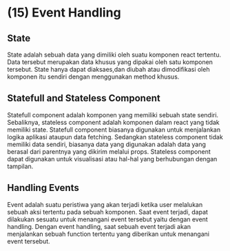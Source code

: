 # (15) Event Handling

## State

State adalah sebuah data yang dimiliki oleh suatu komponen react tertentu. Data tersebut merupakan data khusus yang dipakai oleh satu komponen tersebut. State hanya dapat diaksaes,dan diubah atau dimodifikasi oleh komponen itu sendiri dengan menggunakan method khusus.

## Statefull and Stateless Component

Statefull component adalah komponen yang memiliki sebuah state sendiri. Sebaliknya, stateless component adalah komponen dalam react yang tidak memiliki state. Statefull component biasanya digunakan untuk menjalankan logika aplikasi ataupun data fetching. Sedangkan stateless component tidak memiliki data sendiri, biasanya data yang digunakan adalah data yang berasal dari parentnya yang dikirim melalui props. Stateless component dapat digunakan untuk visualisasi atau hal-hal yang berhubungan dengan tampilan.

## Handling Events

Event adalah suatu peristiwa yang akan terjadi ketika user melalukan sebuah aksi tertentu pada sebuah komponen. Saat event terjadi, dapat dilakukan sesuatu untuk menangani event tersebut yaitu dengan event handling. Dengan event handling, saat sebuah event terjadi akan menjalankan sebuah function tertentu yang diberikan untuk menangani event tersebut.

